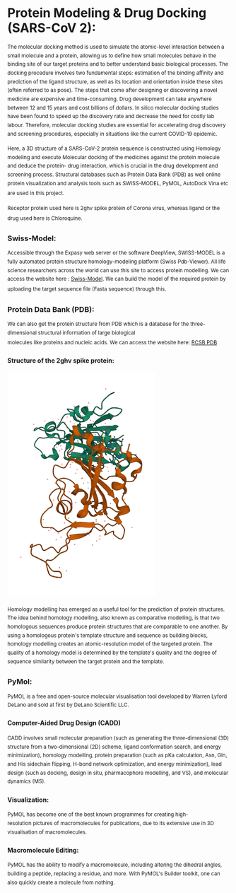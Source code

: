 # Protein Modeling & Drug Docking (SARS-CoV 2):
<sup> The molecular docking method is used to simulate the atomic-level interaction between a small molecule and a protein, allowing us to define how small molecules behave in the binding site of our target proteins and to better understand basic biological processes. The docking procedure involves two fundamental steps: estimation of the binding affinity and prediction of the ligand structure, as well as its location and orientation inside these sites (often referred to as pose).</sup> <sup> The steps that come after designing or discovering a novel medicine are expensive and time-consuming. Drug development can take anywhere between 12 and 15 years and cost billions of dollars. In silico molecular docking studies have been found to speed up the discovery rate and decrease the need for costly lab labour. Therefore, molecular docking studies are essential for accelerating drug discovery and screening procedures, especially in situations like the current COVID-19 epidemic.

<sup> Here, a 3D structure of a SARS-CoV-2 protein sequence is constructed using Homology modeling and execute Molecular docking of the medicines against the protein molecule and deduce the protein- drug interaction, which is crucial in the drug development and screening process. Structural databases such as Protein Data Bank (PDB) as well online protein visualization and analysis tools such as  SWISS-MODEL, PyMOL, AutoDock Vina etc are used in this project. <sup/> 

<sup> Receptor protein used here is 2ghv spike protein of Corona virus, whereas ligand or the drug used here is Chloroquine.<sup/>

### Swiss-Model:

<sup> Accessible through the Expasy web server or the software DeepView, SWISS-MODEL is a fully automated protein structure homology-modeling platform (Swiss Pdb-Viewer). All life science researchers across the world can use this site to access protein modelling. We can access the website here : [Swiss-Model]( https://swissmodel.expasy.org/). We can build the model of the required protein by uploading the target sequence file (Fasta sequence) through this. <sup/>

### Protein Data Bank (PDB):

<sup> We can also get the protein structure from PDB which is a database for the three-dimensional structural information of large biological molecules like proteins and nucleic acids. We can access the website here: [RCSB PDB](https://www.rcsb.org/) <sup/>

#### Structure of the 2ghv spike protein:
<sup> ![2ghv](https://github.com/preetysh/Molecular-Docking/blob/a3f090fd0e4fc9ed13873820194f98eb372473c7/2GHV.png) 
  
<sup> Homology modelling has emerged as a useful tool for the prediction of protein structures. The idea behind homology modelling, also known as comparative modelling, is that two homologous sequences produce protein structures that are comparable to one another. By using a homologous protein's template structure and sequence as building blocks, homology modelling creates an atomic-resolution model of the targeted protein. The quality of a homology model is determined by the template's quality and the degree of sequence similarity between the target protein and the template.
 
### PyMol:

<sup> PyMOL is a free and open-source molecular visualisation tool developed by Warren Lyford DeLano and sold at first by DeLano Scientific LLC.

#### Computer-Aided Drug Design (CADD)
<sup> CADD involves small molecular preparation (such as generating the three-dimensional (3D) structure from a two-dimensional (2D) scheme, ligand conformation search, and energy minimization), homology modelling, protein preparation (such as pKa calculation, Asn, Gln, and His sidechain flipping, H-bond network optimization, and energy minimization), lead design (such as docking, design in situ, pharmacophore modelling, and VS), and molecular dynamics (MS).

#### Visualization:
<sup> PyMOL has become one of the best known programmes for creating high-resolution pictures of macromolecules for publications, due to its extensive use in 3D visualisation of macromolecules.
  
#### Macromolecule Editing:
<sup> PyMOL has the ability to modify a macromolecule, including altering the dihedral angles, building a peptide, replacing a residue, and more. With PyMOL's Builder toolkit, one can also quickly create a molecule from nothing. 
